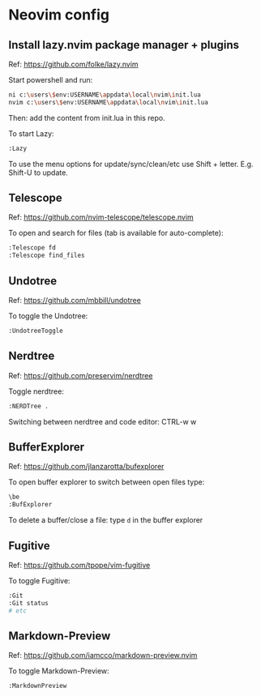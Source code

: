 # Neovim config

## Install lazy.nvim package manager + plugins

Ref: https://github.com/folke/lazy.nvim

Start powershell and run:
```bash
ni c:\users\$env:USERNAME\appdata\local\nvim\init.lua
nvim c:\users\$env:USERNAME\appdata\local\nvim\init.lua
```
Then: add the content from init.lua in this repo.

To start Lazy:

```bash
:Lazy
```

To use the menu options for update/sync/clean/etc use Shift + letter. E.g. Shift-U to update.

## Telescope

Ref: https://github.com/nvim-telescope/telescope.nvim

To open and search for files (tab is available for auto-complete):

```bash
:Telescope fd
:Telescope find_files
```

## Undotree

Ref: https://github.com/mbbill/undotree

To toggle the Undotree:

```bash
:UndotreeToggle
```

## Nerdtree

Ref: https://github.com/preservim/nerdtree

Toggle nerdtree:

```bash
:NERDTree .
```
Switching between nerdtree and code editor: CTRL-w w

## BufferExplorer

Ref: https://github.com/jlanzarotta/bufexplorer

To open buffer explorer to switch between open files type:

```bash
\be
:BufExplorer
```

To delete a buffer/close a file: type `d` in the buffer explorer


## Fugitive

Ref: https://github.com/tpope/vim-fugitive

To toggle Fugitive:

```bash
:Git
:Git status
# etc
```

## Markdown-Preview

Ref: https://github.com/iamcco/markdown-preview.nvim

To toggle Markdown-Preview:
```
:MarkdownPreview
```

